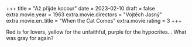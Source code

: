 +++
title = "Až přijde kocour"
date = 2023-02-10
draft = false
extra.movie.year = 1963
extra.movie.directors = "Vojtěch Jasný"
extra.movie.en_title = "When the Cat Comes"
extra.movie.rating = 3
+++

Red is for lovers, yellow for the unfaithful, purple for the hypocrites... What was gray for again?<!-- more -->
